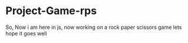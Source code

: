 # Project-Game-rps
So, Now i am here in js, now working on a rock paper scissors game lets hope it goes well